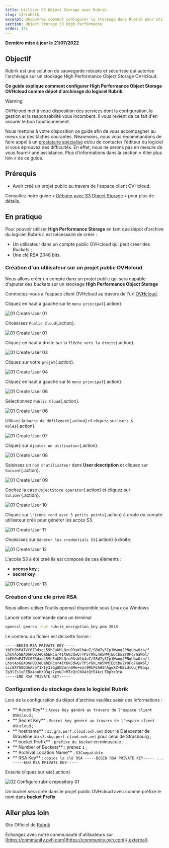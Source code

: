 ```yaml
---
title: Utiliser S3 Object Storage avec Rubrik
slug: s3/rubrik
excerpt: Découvrez comment configurer le stockage dans Rubrik pour utiliser un bucket S3 Object Storage
section: Object Storage S3 High Performance
order: 171
---
```


**Dernière mise à jour le 21/07/2022**

## Objectif

Rubrik est une solution de sauvegarde robuste et sécurisée qui autorise l'archivage sur un stockage High Performance Object Storage OVHcloud.

**Ce guide explique comment configurer High Performance Object Storage OVHcloud comme dépot d'archivage du logiciel Rubrik.**

> [!warning]
>
> OVHcloud met à votre disposition des services dont la configuration, la gestion et la responsabilité vous incombent. Il vous revient de ce fait d'en assurer le bon fonctionnement.
>
> Nous mettons à votre disposition ce guide afin de vous accompagner au mieux sur des tâches courantes. Néanmoins, nous vous recommandons de faire appel à un [prestataire spécialisé](https://partner.ovhcloud.com/fr/) et/ou de contacter l'éditeur du logiciel si vous éprouvez des difficultés. En effet, nous ne serons pas en mesure de vous fournir une assistance. Plus d'informations dans la section « Aller plus loin » de ce guide.
>

## Prérequis

- Avoir créé un projet public au travers de l'espace client OVHcloud.

Consultez notre guide « [Débuter avec S3 Object Storage](https://docs.ovh.com/fr/storage/s3/debuter-avec-s3/) » pour plus de détails.

## En pratique

Pour pouvoir utiliser **High Performance Storage** en tant que dépot d'archive du logiciel Rubrik il est nécessaire de créer :

- Un utilisateur dans un compte public OVHcloud qui peut créer des *Buckets* ;
- Une clé RSA 2048 bits.

### Création d'un utilisateur sur un projet public OVHcloud

Nous allons créer un compte dans un projet public qui sera capable d'ajouter des *buckets* sur un stockage **High Performance Object Storage**

Connectez-vous à l'espace client OVHcloud au travers de l'url [OVHcloud](https://www.ovhcloud.com).

Cliquez en haut à gauche sur le `menu principal`{.action}.


![01 Create User 01](images/01-createuser01.png)

Choisissez `Public Cloud`{.action}.

![01 Create User 01](images/01-createuser02.png)

Cliquez en haut à droite sur la `flêche vers la droite`{.action}.

![01 Create User 03](images/01-createuser03.png)

Cliquez sur votre `projet`{.action}.

![01 Create User 04](images/01-createuser04.png)

Cliquez en haut à gauche sur le `menu principal`{.action}.

![01 Create User 06](images/01-createuser05.png)

Sélectionnez `Public Cloud`{.action}.

![01 Create User 06](images/01-createuser06.png)

Utilisez la `barre de défilement`{.action} et cliquez sur `Users & Roles`{.action}.

![01 Create User 07](images/01-createuser07.png)

Cliquez sur `Ajouter un utilisateur`{.action}.

![01 Create User 08](images/01-createuser08.png)

Saisissez un `nom d'utilisateur` dans **User description** et cliquez sur `Suivant`{.action}.

![01 Create User 09](images/01-createuser09.png)

Cochez la case `ObjectStore operator`{.action} et cliquez sur `Valider`{.action}.

![01 Create User 10](images/01-createuser10.png)

Cliquez sur `l'icône rond avec 3 petits points`{.action} à droite du compte utilisateur créé pour générer les accès S3.

![01 Create User 11](images/01-createuser11.png)

Choisissez sur `Générer les credentials S3`{.action} à droite.

![01 Create User 12](images/01-createuser12.png)

L'accès S3 a été créé ils est composé de ces éléments :

- **access key** ;
- **secret key** .

![01 Create User 13](images/01-createuser13.png)

### Création d'une clé privé RSA

Nous allons utilser l'outils openssl disponible sous Linux ou Windows 

Lancer cette commande dans un terminal

```bash
openssl genrsa -out rubrik_encryption_key.pem 2048
```

Le contenu du fichier est de cette forme :

```console
-----BEGIN RSA PRIVATE KEY-----
tbEH9hP4TVC6ZRdxqL59hEuKMLQru93sW1b4uZ/S8W7y5Ip1WwnqJPNqUbwOto/f
LhsVAoGBAOnHOBJeUabERcur4It6NJdwQ/TPSrOkLnW5WMjEOcbwZr0Pq7GaW6l/
tbEH9hP4TVC6ZRdxqL59hEuKMLQru93sW1b4uZ/S8W7y5Ip1WwnqJPNqUbwOto/f
LhsVAoGBAOnHOBJeUabERcur4It6NJdwQ/TPSrOkLnW5WMjEOcbwZr0Pq7GaW6l/
oic8XYh0OdAA5aY1kIy33Gg8NVarnGMe+ezc9NhF6AHIhAgwXZ+NBLdcUujPBaqx
7p3lZs1vEEBX4ouHX93qz7ymNJ+MTeQtCNX4tQfE4kcLT0pY+DtW
-----END RSA PRIVATE KEY-----
```


### Configuration du stockage dans le logiciel Rubrik

Lors de la configuration du dépot d'archive veuillez saisir ces informations :

* ** Acces Key** : `Acces key généré au travers de l'espace client OVHcloud` ;
* ** Secret Key** : `Secret key généré au travers de l'espace client OVHcloud` ;
* ** hostname** : `s3.gra.perf.cloud.ovh.net` pour le Datacenter de Graveline ou `s3.sbg.perf.cloud.ovh.net` pour celui de Strasbourg ;
* ** bucket Prefix** : `prefixe du bucket` en minuscule ;
* ** Number of Buckets** : prenez `1` ;
* ** Archival Location Name** : `S3Compatible`
* ** RSA Key** : `copiez la clé RSA -----BEGIN RSA PRIVATE KEY----- ... -----END RSA PRIVATE KEY-----`

Ensuite cliquez sur `Add`{.action}

![02 Configure rubrik repository 01](images/02-configure-rubrik-repository01.png)


Un bucket sera créé dans le projet public OVHcloud avec comme préfixe le nom dans **bucket Prefix**

## Aller plus loin

Site Officiel de [Rubrik](https://www.rubrik.com/)

Échangez avec notre communauté d'utilisateurs sur [https://community.ovh.com](https://community.ovh.com){.external}.

